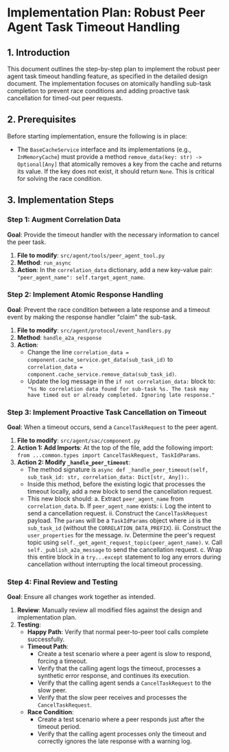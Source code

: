 # Implementation Plan: Robust Peer Agent Task Timeout Handling

## 1. Introduction
This document outlines the step-by-step plan to implement the robust peer agent task timeout handling feature, as specified in the detailed design document. The implementation focuses on atomically handling sub-task completion to prevent race conditions and adding proactive task cancellation for timed-out peer requests.

## 2. Prerequisites
Before starting implementation, ensure the following is in place:
- The `BaseCacheService` interface and its implementations (e.g., `InMemoryCache`) must provide a method `remove_data(key: str) -> Optional[Any]` that atomically removes a key from the cache and returns its value. If the key does not exist, it should return `None`. This is critical for solving the race condition.

## 3. Implementation Steps

### Step 1: Augment Correlation Data
**Goal**: Provide the timeout handler with the necessary information to cancel the peer task.
1.  **File to modify**: `src/agent/tools/peer_agent_tool.py`
2.  **Method**: `run_async`
3.  **Action**: In the `correlation_data` dictionary, add a new key-value pair: `"peer_agent_name": self.target_agent_name`.

### Step 2: Implement Atomic Response Handling
**Goal**: Prevent the race condition between a late response and a timeout event by making the response handler "claim" the sub-task.
1.  **File to modify**: `src/agent/protocol/event_handlers.py`
2.  **Method**: `handle_a2a_response`
3.  **Action**:
    -   Change the line `correlation_data = component.cache_service.get_data(sub_task_id)` to `correlation_data = component.cache_service.remove_data(sub_task_id)`.
    -   Update the log message in the `if not correlation_data:` block to: `"%s No correlation data found for sub-task %s. The task may have timed out or already completed. Ignoring late response."`

### Step 3: Implement Proactive Task Cancellation on Timeout
**Goal**: When a timeout occurs, send a `CancelTaskRequest` to the peer agent.
1.  **File to modify**: `src/agent/sac/component.py`
2.  **Action 1: Add Imports**: At the top of the file, add the following import: `from ...common.types import CancelTaskRequest, TaskIdParams`.
3.  **Action 2: Modify `_handle_peer_timeout`**:
    -   The method signature is `async def _handle_peer_timeout(self, sub_task_id: str, correlation_data: Dict[str, Any]):`.
    -   Inside this method, before the existing logic that processes the timeout locally, add a new block to send the cancellation request.
    -   This new block should:
        a. Extract `peer_agent_name` from `correlation_data`.
        b. If `peer_agent_name` exists:
            i. Log the intent to send a cancellation request.
            ii. Construct the `CancelTaskRequest` payload. The `params` will be a `TaskIdParams` object where `id` is the `sub_task_id` (without the `CORRELATION_DATA_PREFIX`).
            iii. Construct the `user_properties` for the message.
            iv. Determine the peer's request topic using `self._get_agent_request_topic(peer_agent_name)`.
            v. Call `self._publish_a2a_message` to send the cancellation request.
        c. Wrap this entire block in a `try...except` statement to log any errors during cancellation without interrupting the local timeout processing.

### Step 4: Final Review and Testing
**Goal**: Ensure all changes work together as intended.
1.  **Review**: Manually review all modified files against the design and implementation plan.
2.  **Testing**:
    -   **Happy Path**: Verify that normal peer-to-peer tool calls complete successfully.
    -   **Timeout Path**:
        -   Create a test scenario where a peer agent is slow to respond, forcing a timeout.
        -   Verify that the calling agent logs the timeout, processes a synthetic error response, and continues its execution.
        -   Verify that the calling agent sends a `CancelTaskRequest` to the slow peer.
        -   Verify that the slow peer receives and processes the `CancelTaskRequest`.
    -   **Race Condition**:
        -   Create a test scenario where a peer responds just after the timeout period.
        -   Verify that the calling agent processes only the timeout and correctly ignores the late response with a warning log.

